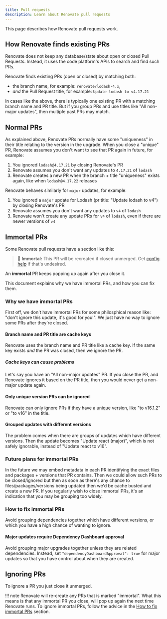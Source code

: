 ```yaml
---
title: Pull requests
description: Learn about Renovate pull requests
---
```


This page describes how Renovate pull requests work.

## How Renovate finds existing PRs

Renovate does not keep any database/state about open or closed Pull Requests.
Instead, it uses the code platform's APIs to search and find such PRs.

Renovate finds existing PRs (open or closed) by matching both:

- the branch name, for example: `renovate/lodash-4.x`,
- _and_ the Pull Request title, for example: `Update lodash to v4.17.21`

In cases like the above, there is typically one existing PR with a matching branch name and PR title.
But if you group PRs and use titles like "All non-major updates", then multiple past PRs may match.

## Normal PRs

As explained above, Renovate PRs normally have some "uniqueness" in their title relating to the version in the upgrade.
When you close a "unique" PR, Renovate assumes you don't want to see that PR again in future, for example:

1. You ignored `lodash@4.17.21` by closing Renovate's PR
1. Renovate assumes you don't want any updates to `4.17.21` of `lodash`
1. Renovate creates a new PR when the branch + title "uniqueness" exists again, like when `lodash@4.17.22` releases

Renovate behaves similarly for `major` updates, for example:

1. You ignored a `major` update for Lodash (pr title: "Update lodash to v4") by closing Renovate's PR
1. Renovate assumes you don't want any updates to `v4` of `lodash`
1. Renovate won't create any update PRs for `v4` of `lodash`, even if there are newer versions of `v4`

## Immortal PRs

Some Renovate pull requests have a section like this:

> 👻 **Immortal:** This PR will be recreated if closed unmerged. Get [config help](https://github.com/renovatebot/renovate/discussions) if that's undesired.

An **immortal** PR keeps popping up again after you close it.

This document explains why we have immortal PRs, and how you can fix them.

### Why we have immortal PRs

First off, we don't have immortal PRs for some philosphical reason like: "don't ignore this update, it's good for you!".
We just have no way to ignore some PRs after they're closed.

#### Branch name and PR title are cache keys

Renovate uses the branch name and PR title like a cache key.
If the same key exists _and_ the PR was closed, then we ignore the PR.

##### Cache keys can cause problems

Let's say you have an "All non-major updates" PR.
If you close the PR, and Renovate ignores it based on the PR title, then you would never get a non-major update again.

#### Only unique version PRs can be ignored

Renovate can only ignore PRs if they have a unique version, like "to v16.1.2" or "to v16" in the title.

#### Grouped updates with different versions

The problem comes when there are groups of updates which have different versions.
Then the update becomes "Update react (major)", which is not safely ignorable, instead of "Update react to v16".

### Future plans for immortal PRs

In the future we may embed metadata in each PR identifying the exact files and packages + versions that PR contains.
Then we could allow such PRs to be closed/ignored but then as soon as there's any chance to files/packages/versions being updated then we'd be cache busted and create a new PR.
If you regularly wish to close immortal PRs, it's an indication that you may be grouping too widely.

### How to fix immortal PRs

Avoid grouping dependencies together which have different versions, or which you have a high chance of wanting to ignore.

#### Major updates require Dependency Dashboard approval

Avoid grouping major upgrades together unless they are related dependencies.
Instead, set `"dependencyDashboardApproval": true` for major updates so that you have control about when they are created.

## Ignoring PRs

To ignore a PR you just close it unmerged.

<!-- prettier-ignore -->
!!! note
    Renovate will re-create any PRs that is marked "immortal".
    What this means is that any immortal PR you close, will pop up again the next time Renovate runs.
    To ignore immortal PRs, follow the advice in the [How to fix immortal PRs](#how-to-fix-immortal-prs) section.
